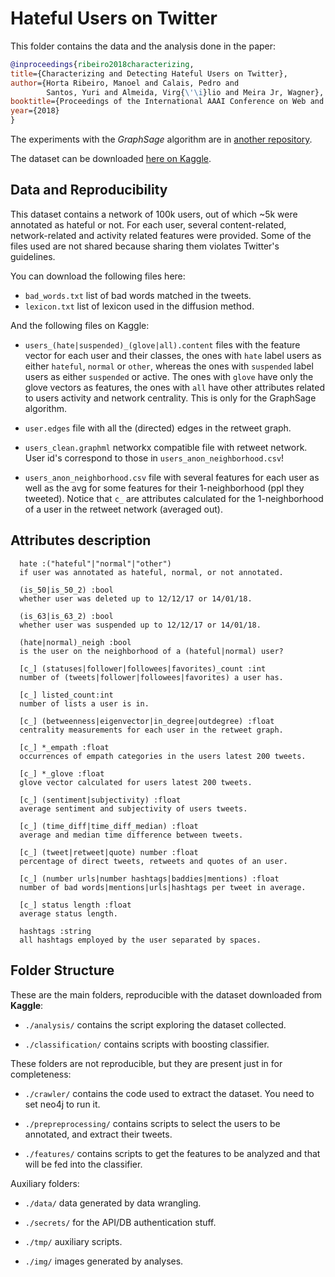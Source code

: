# Hateful Users on Twitter

This folder contains the data and the analysis done in the paper:

~~~bibtex
@inproceedings{ribeiro2018characterizing,
title={Characterizing and Detecting Hateful Users on Twitter},
author={Horta Ribeiro, Manoel and Calais, Pedro and 
        Santos, Yuri and Almeida, Virg{\'\i}lio and Meira Jr, Wagner},
booktitle={Proceedings of the International AAAI Conference on Web and Social Media},
year={2018}
}
~~~
    
The experiments with the *GraphSage* algorithm are in [another repository](https://github.com/manoelhortaribeiro/GraphSageHatefulUsers).

The dataset can be downloaded [here on Kaggle](https://www.kaggle.com/manoelribeiro/hateful-users-on-twitter).

## Data and Reproducibility

This dataset contains a network of 100k users, out of which ~5k were annotated as hateful or not. For each user, several content-related, network-related and activity related features were provided. Some of the files used are not shared because sharing them violates Twitter's guidelines. 

You can download the following files here:

- `bad_words.txt` list of bad words matched in the tweets.
- `lexicon.txt` list of lexicon used in the diffusion method.

And the following files on Kaggle:

- `users_(hate|suspended)_(glove|all).content` files with the feature vector for each user and their classes, the ones with `hate` label users as either `hateful`, `normal` or `other`, whereas the ones with `suspended` label users as either `suspended` or active. The ones with `glove` have only the glove vectors as features, the ones with `all` have other attributes related to users activity and network centrality. This is only for the GraphSage algorithm.

- `user.edges` file with all the (directed) edges in the retweet graph.

- `users_clean.graphml` networkx compatible file with retweet network. User id's correspond to those in `users_anon_neighborhood.csv`!

- `users_anon_neighborhood.csv`  file with several features for each user as well as the avg for some features for their 1-neighborhood (ppl they tweeted). Notice that `c_` are attributes calculated for the 1-neighborhood of a user in the retweet network (averaged out).

## Attributes description

      hate :("hateful"|"normal"|"other")
      if user was annotated as hateful, normal, or not annotated.
      
      (is_50|is_50_2) :bool
      whether user was deleted up to 12/12/17 or 14/01/18. 
      
      (is_63|is_63_2) :bool
      whether user was suspended up to 12/12/17 or 14/01/18. 
            
      (hate|normal)_neigh :bool
      is the user on the neighborhood of a (hateful|normal) user? 
      
      [c_] (statuses|follower|followees|favorites)_count :int
      number of (tweets|follower|followees|favorites) a user has.
      
      [c_] listed_count:int
      number of lists a user is in.
        
      [c_] (betweenness|eigenvector|in_degree|outdegree) :float
      centrality measurements for each user in the retweet graph.
      
      [c_] *_empath :float
      occurrences of empath categories in the users latest 200 tweets.
      
      [c_] *_glove :float          
      glove vector calculated for users latest 200 tweets.
      
      [c_] (sentiment|subjectivity) :float
      average sentiment and subjectivity of users tweets.
      
      [c_] (time_diff|time_diff_median) :float
      average and median time difference between tweets.
      
      [c_] (tweet|retweet|quote) number :float
      percentage of direct tweets, retweets and quotes of an user.
      
      [c_] (number urls|number hashtags|baddies|mentions) :float
      number of bad words|mentions|urls|hashtags per tweet in average.
      
      [c_] status length :float
      average status length.
      
      hashtags :string
      all hashtags employed by the user separated by spaces.

## Folder Structure

These are the main folders, reproducible with the dataset downloaded from **Kaggle**:

- `./analysis/` contains the script exploring the dataset collected.

- `./classification/` contains scripts with boosting classifier.

These folders are not reproducible, but they are present just in for completeness:

- `./crawler/` contains the code used to extract the dataset. You need to set neo4j to run it.

- `./prepreprocessing/` contains scripts to select the users to be annotated, and extract their tweets.

- `./features/` contains scripts to get the features to be analyzed and that will be fed into the classifier.

Auxiliary folders:

- `./data/` data generated by data wrangling.

- `./secrets/` for the API/DB authentication stuff.

- `./tmp/` auxiliary scripts.

- `./img/` images generated by analyses.
